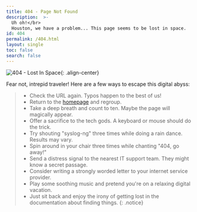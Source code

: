 ```yaml
---
title: 404 - Page Not Found
description:  >-
  Uh oh!</br>
  Houston, we have a problem... This page seems to be lost in space.
id: 404
permalink: /404.html
layout: single
toc: false
search: false
---
```


[ref:homepage]: {{site.baseurl}}/
[ref:lost-in-space-img]: {{img_folder}}/lost_in_space.png

![404 - Lost In Space][ref:lost-in-space-img]{: .align-center}

Fear not, intrepid traveler!
Here are a few ways to escape this digital abyss:

> * Check the URL again. Typos happen to the best of us!
> * Return to the [homepage][ref:homepage] and regroup.
> * Take a deep breath and count to ten. Maybe the page will magically appear.
> * Offer a sacrifice to the tech gods. A keyboard or mouse should do the trick.
> * Try shouting "syslog-ng" three times while doing a rain dance. Results may vary.
> * Spin around in your chair three times while chanting "404, go away!"
> * Send a distress signal to the nearest IT support team. They might know a secret passage.
> * Consider writing a strongly worded letter to your internet service provider.
> * Play some soothing music and pretend you're on a relaxing digital vacation.
> * Just sit back and enjoy the irony of getting lost in the documentation about finding things.
{: .notice}
